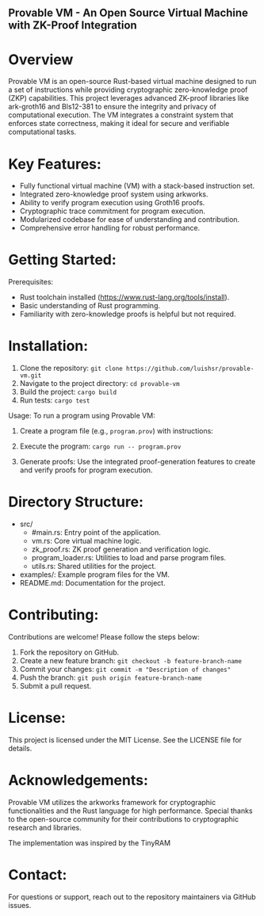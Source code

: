 ## Provable VM - An Open Source Virtual Machine with ZK-Proof Integration

# Overview
Provable VM is an open-source Rust-based virtual machine designed to run a set of instructions while providing cryptographic zero-knowledge proof (ZKP) capabilities. This project leverages advanced ZK-proof libraries like ark-groth16 and Bls12-381 to ensure the integrity and privacy of computational execution. The VM integrates a constraint system that enforces state correctness, making it ideal for secure and verifiable computational tasks.

# Key Features:
- Fully functional virtual machine (VM) with a stack-based instruction set.
- Integrated zero-knowledge proof system using arkworks.
- Ability to verify program execution using Groth16 proofs.
- Cryptographic trace commitment for program execution.
- Modularized codebase for ease of understanding and contribution.
- Comprehensive error handling for robust performance.

# Getting Started:
Prerequisites:
- Rust toolchain installed (https://www.rust-lang.org/tools/install).
- Basic understanding of Rust programming.
- Familiarity with zero-knowledge proofs is helpful but not required.

# Installation:
1. Clone the repository:
   `git clone https://github.com/luishsr/provable-vm.git`
2. Navigate to the project directory:
   `cd provable-vm`
3. Build the project:
   `cargo build`
4. Run tests:
   `cargo test`

Usage:
To run a program using Provable VM:
1. Create a program file (e.g., `program.prov`) with instructions:

2. Execute the program:
   `cargo run -- program.prov`
3. Generate proofs:
   Use the integrated proof-generation features to create and verify proofs for program execution.

# Directory Structure:
- src/
    - #main.rs: Entry point of the application.
    - vm.rs: Core virtual machine logic.
    - zk_proof.rs: ZK proof generation and verification logic.
    - program_loader.rs: Utilities to load and parse program files.
    - utils.rs: Shared utilities for the project.
- examples/: Example program files for the VM.
- README.md: Documentation for the project.

# Contributing:
Contributions are welcome! Please follow the steps below:
1. Fork the repository on GitHub.
2. Create a new feature branch: `git checkout -b feature-branch-name`
3. Commit your changes: `git commit -m "Description of changes"`
4. Push the branch: `git push origin feature-branch-name`
5. Submit a pull request.

# License:
This project is licensed under the MIT License. See the LICENSE file for details.

# Acknowledgements:
Provable VM utilizes the arkworks framework for cryptographic functionalities and the Rust language for high performance. Special thanks to the open-source community for their contributions to cryptographic research and libraries.

The implementation was inspired by the TinyRAM

# Contact:
For questions or support, reach out to the repository maintainers via GitHub issues.